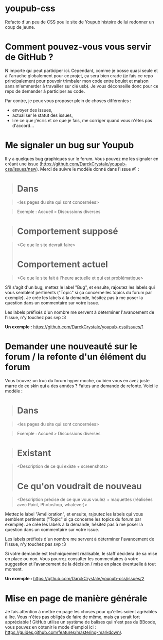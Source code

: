# youpub-css
Refacto d'un peu de CSS pou le site de Youpub histoire de lui redonner un coup de jeune.

# Comment pouvez-vous vous servir de GitHub ?
N'importe qui peut participer ici. Cependant, comme je bosse quasi seule et à l'arrache globalement pour ce projet, ça sera bien crade (je fais ce repo principalement pour pouvoir trimbaler mon code entre boulot et maison sans m'emmerder à travailler sur clé usb). Je vous déconseille donc pour ce repo de demander à participer au code.

Par contre, je peux vous proposer plein de choses différentes :
- envoyer des issues,
- actualiser le statut des issues,
- lire ce que j'écris et ce que je fais, me corriger quand vous n'êtes pas d'accord...

# Me signaler un bug sur Youpub
Il y a quelques bug graphiques sur le forum. Vous pouvez me les signaler en créant une issue (https://github.com/DarckCrystale/youpub-css/issues/new). Merci de suivre le modèle donné dans l'issue #1 :
> # **Dans**

> \<les pages du site qui sont concernées>

> Exemple : Accueil > Discussions diverses
 
> # **Comportement supposé**

> \<Ce que le site devrait faire>
> 
> # **Comportement actuel**

> \<Ce que le site fait à l'heure actuelle et qui est problématique>


S'il s'agit d'un bug, mettez le label "Bug", et ensuite, rajoutez les labels qui vous semblent pertinents ("Topic" si ça concerne les topics du forum par exemple). Je crée les labels à la demande, hésitez pas à me poser la question dans un commentaire sur votre issue.

Les labels préfixés d'un nombre me servent à déterminer l'avancement de l'issue, n'y touchez pas svp :3

**Un exemple :** https://github.com/DarckCrystale/youpub-css/issues/1

# Demander une nouveauté sur le forum / la refonte d'un élément du forum
Vous trouvez un truc du forum hyper moche, ou bien vous en avez juste marre de ce skin qui a des années ? Faites une demande de refonte. Voici le modèle :
> # **Dans**

> \<les pages du site qui sont concernées>

> Exemple : Accueil > Discussions diverses
 
> # **Existant**

> \<Description de ce qui existe + screenshots>
> 
> # **Ce qu'on voudrait de nouveau**

> \<Description précise de ce que vous voulez + maquettes (réalisées avec Paint, Photoshop, whatever)>

Mettez le label "Amélioration", et ensuite, rajoutez les labels qui vous semblent pertinents ("Topic" si ça concerne les topics du forum par exemple). Je crée les labels à la demande, hésitez pas à me poser la question dans un commentaire sur votre issue.

Les labels préfixés d'un nombre me servent à déterminer l'avancement de l'issue, n'y touchez pas svp :3

Si votre demande est techniquement réalisable, le staff décidera de sa mise en place ou non. Vous pourrez consulter les commentaires à votre suggestion et l'avancement de la décision / mise en place éventuelle à tout moment.

**Un exemple :** https://github.com/DarckCrystale/youpub-css/issues/2

# Mise en page de manière générale
Je fais attention à mettre en page les choses pour qu'elles soient agréables à lire. Vous n'êtes pas obligés de faire de même, mais ça serait fort appréciable ! GitHub utilise un système de balises qui n'est pas du BBcode, vous pouvez en obtenir le mode d'emploi ici : https://guides.github.com/features/mastering-markdown/.
